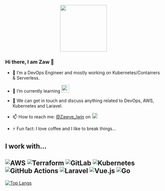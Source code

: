 <p align="center">
<img height="150" align="center" src="https://i.pinimg.com/originals/48/9b/af/489baf2d29ab40adef7e83b7b89dce1f.gif">
</p>

### Hi there, I am Zaw 👋

- 🔭 I’m a DevOps Engineer and mostly working on Kubernetes/Containers & Serverless.
- 🌱 I’m currently learning <img width="25" src="https://cdn.jsdelivr.net/gh/devicons/devicon/icons/go/go-original.svg" />
- 💬 We can get in touch and discuss anything related to DevOps, AWS, Kubernetes and Laravel.
- 📫 How to reach me: [@Zawye_lwin](https://twitter.com/Zawye_lwin) on <img width="18" src="https://cdn.jsdelivr.net/gh/devicons/devicon/icons/twitter/twitter-original.svg" />
          
- ⚡ Fun fact: I love coffee and I like to break things...


## I work with...

![AWS](https://img.shields.io/badge/AWS-%23FF9900.svg?style=for-the-badge&logo=amazon-aws&logoColor=white)
![Terraform](https://img.shields.io/badge/terraform-%235835CC.svg?style=for-the-badge&logo=terraform&logoColor=white)
![GitLab](https://img.shields.io/badge/gitlab-%23181717.svg?style=for-the-badge&logo=gitlab&logoColor=white)
![Kubernetes](https://img.shields.io/badge/kubernetes-%23326ce5.svg?style=for-the-badge&logo=kubernetes&logoColor=white)
![GitHub Actions](https://img.shields.io/badge/github%20actions-%232671E5.svg?style=for-the-badge&logo=githubactions&logoColor=white)
![Laravel](https://img.shields.io/badge/laravel-%23FF2D20.svg?style=for-the-badge&logo=laravel&logoColor=white)
![Vue.js](https://img.shields.io/badge/vuejs-%2335495e.svg?style=for-the-badge&logo=vuedotjs&logoColor=%234FC08D)
![Go](https://img.shields.io/badge/go-%2300ADD8.svg?style=for-the-badge&logo=go&logoColor=white)
---

[![Top Langs](https://github-readme-stats.vercel.app/api/top-langs/?username=zawyelwin&layout=compact&langs_count=8)](https://github.com/anuraghazra/github-readme-stats)
